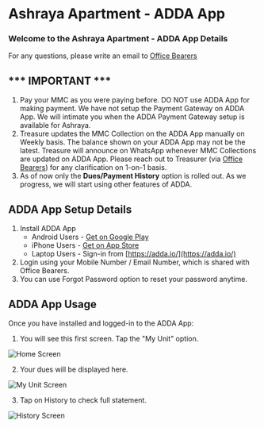 # Ashraya Apartment - ADDA App
### Welcome to the Ashraya Apartment - ADDA App Details
For any questions, please write an email to <a href="mailto:AshrayaApts2013@gmail.com">Office Bearers</a>

## *** IMPORTANT ***
1. Pay your MMC as you were paying before.  DO NOT use ADDA App for making payment.  We have not setup the Payment Gateway on ADDA App.  We will intimate you when the ADDA Payment Gateway setup is available for Ashraya.
2. Treasure updates the MMC Collection on the ADDA App manually on Weekly basis.  The balance shown on your ADDA App may not be the latest.  Treasure will announce on WhatsApp whenever MMC Collections are updated on ADDA App. Please reach out to Treasurer (via <a href="mailto:AshrayaApts2013@gmail.com">Office Bearers</a>) for any clarification on 1-on-1 basis. 
3. As of now only the **Dues/Payment History** option is rolled out.  As we progress, we will start using other features of ADDA.

## ADDA App Setup Details 
1. Install ADDA App 
   - Android Users - [Get on Google Play](https://play.google.com/store/apps/details?id=com.threefiveeight.adda)
   - iPhone Users - [Get on App Store](https://itunes.apple.com/in/app/id753845888)
   - Laptop Users - Sign-in from [https://adda.io/](https://adda.io/)
2. Login using your Mobile Number / Email Number, which is shared with Office Bearers.  
3. You can use Forgot Password option to reset your password anytime.

## ADDA App Usage
Once you have installed and logged-in to the ADDA App:
1. You will see this first screen.  Tap the "My  Unit" option.

![Home Screen](./images/ADDA-Home-Screen.png "Home")

2. Your dues will be displayed here. 

![My Unit Screen](./images/ADDA-MyUnit-Screeen.png "My Unit")

3. Tap on History to check full statement.

![History Screen](./images/ADDA-MyUnit-PaymentHistory-Screen.png "History")



